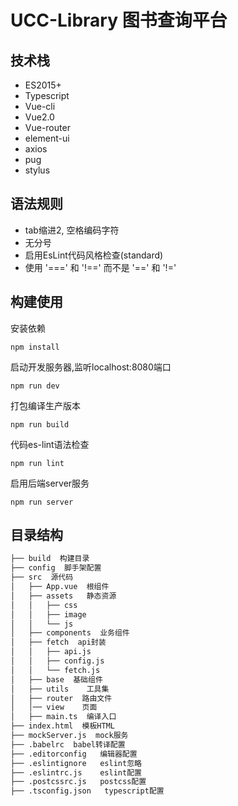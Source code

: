# UCC-Library 图书查询平台


## 技术栈

* ES2015+
* Typescript
* Vue-cli
* Vue2.0
* Vue-router
* element-ui
* axios
* pug
* stylus

## 语法规则

- tab缩进2, 空格编码字符
- 无分号
- 启用EsLint代码风格检查(standard)
- 使用 '===' 和 '!==' 而不是 '==' 和 '!='


## 构建使用

安装依赖

```
npm install
```

启动开发服务器,监听localhost:8080端口

```
npm run dev
```

打包编译生产版本

```
npm run build
```

代码es-lint语法检查

```
npm run lint
```

启用后端server服务

```
npm run server
```

## 目录结构

``` bash
├── build  构建目录
├── config  脚手架配置
├── src  源代码
│   ├── App.vue  根组件
│   ├── assets   静态资源
│   │   ├── css
│   │   ├── image
│   │   └── js
│   ├── components  业务组件
│   ├── fetch  api封装
│   │   ├── api.js
│   │   ├── config.js
│   │   └── fetch.js
│   ├── base  基础组件
│   ├── utils    工具集
│   ├── router  路由文件
│   │── view    页面
│   ├── main.ts  编译入口
├── index.html  模板HTML
├── mockServer.js  mock服务
├── .babelrc  babel转译配置
├── .editorconfig   编辑器配置
├── .eslintignore   eslint忽略
├── .eslintrc.js    eslint配置
├── .postcssrc.js   postcss配置
├── .tsconfig.json   typescript配置
```
